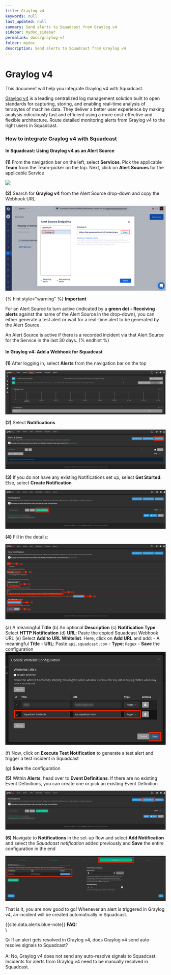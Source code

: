 ```yaml
---
title: Graylog v4
keywords: null
last_updated: null
summary: Send alerts to Squadcast from Graylog v4
sidebar: mydoc_sidebar
permalink: docs/graylog-v4
folder: mydoc
description: Send alerts to Squadcast from Graylog v4
---
```


# Graylog v4

This document will help you integrate Graylog v4 with Squadcast.

[Graylog v4](https://www.graylog.org/products/latestversion) is a leading centralized log management solution built to open standards for capturing, storing, and enabling real-time analysis of terabytes of machine data. They deliver a better user experience by making analysis ridiculously fast and efficient using a more cost-effective and flexible architecture. Route detailed monitoring alerts from Graylog v4 to the right users in Squadcast.

### How to integrate Graylog v4 with Squadcast

#### In Squadcast: Using Graylog v4 as an Alert Source

**(1)** From the navigation bar on the left, select **Services**. Pick the applicable **Team** from the Team-picker on the top. Next, click on **Alert Sources** for the applicable Service

![](../../.gitbook/assets/alert\_source\_1.png)

**(2)** Search for **Graylog v4** from the Alert Source drop-down and copy the Webhook URL

![](../../.gitbook/assets/graylog-v4-1.png)

{% hint style="warning" %}
**Important**

For an Alert Source to turn active (indicated by a **green dot - Receiving alerts** against the name of the Alert Source in the drop-down), you can either generate a test alert or wait for a real-time alert to be generated by the Alert Source.

An Alert Source is active if there is a recorded incident via that Alert Source for the Service in the last 30 days.
{% endhint %}

#### In Graylog v4: Add a Webhook for Squadcast

**(1)** After logging in, select **Alerts** from the navigation bar on the top

![](../../.gitbook/assets/graylog-v4-2.png)

**(2)** Select **Notifications**

![](../../.gitbook/assets/graylog-v4-3.png)

**(3)** If you do not have any existing Notifications set up, select **Get Started**. Else, select **Create Notification**

![](../../.gitbook/assets/graylog-v4-4.png)

**(4)** Fill in the details:

![](../../.gitbook/assets/graylog-v4-5.png)

(a) A meaningful **Title** (b) An optional **Description** (c) **Notification Type**: Select **HTTP Notification** (d) **URL**: Paste the copied Squadcast Webhook URL (e) Select **Add to URL Whitelist**. Here, click on **Add URL** and add: - A meaningful **Title** - **URL**: Paste `api.squadcast.com` - **Type**: `Regex` - **Save** the configuration ![](../../.gitbook/assets/graylog-v4-6.png)

(f) Now, click on **Execute Test Notification** to generate a test alert and trigger a test incident in Squadcast

(g) **Save** the configuration

**(5)** Within **Alerts**, head over to **Event Definitions**. If there are no existing Event Definitions, you can create one or pick an existing Event Definition

![](../../.gitbook/assets/graylog-v4-7.png)

**(6)** Navigate to **Notifications** in the set-up flow and select **Add Notification** and select the _Squadcast notification_ added previously and **Save** the entire configuration in the end

![](../../.gitbook/assets/graylog-v4-8.png)

That is it, you are now good to go! Whenever an alert is triggered in Graylog v4, an incident will be created automatically in Squadcast.

\{{site.data.alerts.blue-note\}} **FAQ:**\
\\

Q: If an alert gets resolved in Graylog v4, does Graylog v4 send auto-resolve signals to Squadcast?\
\
A: No, Graylog v4 does not send any auto-resolve signals to Squadcast. Incidents for alerts from Graylog v4 need to be manually resolved in Squadcast.
